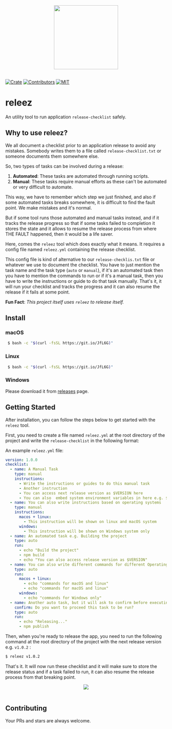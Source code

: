 <div align="center">
  <a href="https://github.com/rousan/releez">
    <img width="200" height="200" src="https://raw.githubusercontent.com/rousan/releez/master/media/logo.png">
  </a>
  <br />
  <br />
</div>

[![Crate](https://img.shields.io/crates/v/releez.svg)](https://crates.io/crates/releez)
[![Contributors](https://img.shields.io/github/contributors/rousan/releez.svg)](https://github.com/rousan/releez/graphs/contributors)
[![MIT](https://img.shields.io/crates/l/releez.svg)](./LICENSE)


# releez

An utility tool to run application `release-checklist` safely.

## Why to use releez?

We all document a checklist prior to an application release to avoid any mistakes. Somebody writes them to a file called `release-checklist.txt` or someone documents them somewhere else.

So, two types of tasks can be involved during a release:
1. **Automated**: These tasks are automated through running scripts.
2. **Manual**: These tasks require manual efforts as these can't be automated or very difficult to automate.

This way, we have to remember which step we just finished, and also if some automated tasks breaks somewhere, it is difficult to find the fault point.
We make mistakes and it's normal.

But if some tool runs those automated and manual tasks instead, and if it tracks the release progress so that if some tasks
failed to completion it stores the state and it allows to resume the release process from where THE FAULT happened, then it would be a life saver.

Here, comes the `releez` tool which does exactly what it means. It requires a config file named `releez.yml` containing the release checklist.

This config file is kind of alternative to our `release-checklis.txt` file or whatever we use to document the checklist. You have to just mention the task name and the task type (`auto` or `manual`), if it's an automated task then
you have to mention the commands to run or if it's a manual task, then you have to write the instructions or guide to do that task manually. That's it, it will run your checklist and tracks
the progress and it can also resume the release if it fails at some point.

**Fun Fact**: _This project itself uses `releez` to release itself._

## Install

### macOS

```sh
 $ bash -c "$(curl -fsSL https://git.io/JfL6G)"
```

### Linux

```sh
 $ bash -c "$(curl -fsSL https://git.io/JfL6G)"
```

### Windows

Please download it from [releases](https://github.com/rousan/releez/releases) page.

## Getting Started

After installation, you can follow the steps below to get started with the `releez` tool.

First, you need to create a file named `releez.yml` at the root directory of the project and write the `release-checklist` in the following format:

An example `releez.yml` file:
```yaml
version: 1.0.0
checklist:
  - name: A Manual Task
    type: manual
    instructions:
      - Write the instructions or guides to do this manual task
      - Another instruction
      - You can access next release version as $VERSION here
      - You can also  embed system environment variables in here e.g. $USER or $PWD
  - name: You can also write instructions based on operating systems
    type: manual
    instructions:
      macos + linux:
        - This instruction will be shown on linux and macOS system
      windows:
        - This instruction will be shown on Windows system only
  - name: An automated task e.g. Building the project
    type: auto
    run:
      - echo "Build the project"
      - npm build
      - echo "You can also access release version as $VERSION"
  - name: You can also write different commands for different Operating Systems
    type: auto
    run:
      macos + linux:
        - echo "commands for macOS and linux"
        - echo "commands for macOS and linux"
      windows:
        - echo "commands for Windows only"
  - name: Another auto task, but it will ask to confirm before executing commands
    confirm: Do you want to proceed this task to be run?
    type: auto
    run:
      - echo "Releasing..."
      - npm publish
```

Then, when you're ready to release the app, you need to run the following command at the root directory of the project with the next release version e.g. `v1.0.2` :

```sh
$ releez v1.0.2
```

That's it. It will now run these checklist and it will make sure to store the release status and if a task failed to run, it can also resume the release process from that breaking point.

<div align="center">
  <a href="https://github.com/rousan/releez">
    <img src="https://raw.githubusercontent.com/rousan/releez/v1.0.2/media/releez-demo.gif">
  </a>
  <br />
  <br />
</div>

## Contributing

Your PRs and stars are always welcome.